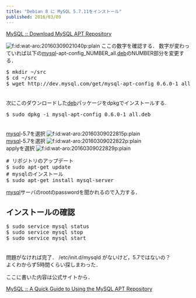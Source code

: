 ```yaml
---
title: "Debian 8 に MySQL 5.7.11をインストール"
published: 2016/03/09
---
```


<p><a href="http://dev.mysql.com/downloads/repo/apt/">MySQL :: Download MySQL APT Repository</a></p>

<p><span itemscope itemtype="http://schema.org/Photograph"><img src="http://cdn-ak.f.st-hatena.com/images/fotolife/w/wat-aro/20160309/20160309021040.png" alt="f:id:wat-aro:20160309021040p:plain" title="f:id:wat-aro:20160309021040p:plain" class="hatena-fotolife" itemprop="image"></span>
ここの数字を確認する．
数字が変わっていれば以下の<a class="keyword" href="http://d.hatena.ne.jp/keyword/mysql">mysql</a>-apt-config_NUMBER_all.<a class="keyword" href="http://d.hatena.ne.jp/keyword/deb">deb</a>のNUMBER部分を変更する．</p>

<pre class="code" data-lang="" data-unlink>$ mkdir ~/src
$ cd ~/src
$ wget http://dev.mysql.com/get/mysql-apt-config_0.6.0-1_all.deb</pre>


<p>　<br/>
次にこのダウンロードした<a class="keyword" href="http://d.hatena.ne.jp/keyword/deb">deb</a>パッケージをdpkgでインストールする.</p>

<pre class="code" data-lang="" data-unlink>$ sudo dpkg -i mysql-apt-config_0.6.0-1_all.deb</pre>


<p>　<br/>
<a class="keyword" href="http://d.hatena.ne.jp/keyword/mysql">mysql</a>-5.7を選択
<span itemscope itemtype="http://schema.org/Photograph"><img src="http://cdn-ak.f.st-hatena.com/images/fotolife/w/wat-aro/20160309/20160309022815.png" alt="f:id:wat-aro:20160309022815p:plain" title="f:id:wat-aro:20160309022815p:plain" class="hatena-fotolife" itemprop="image"></span>
　<br/>
<a class="keyword" href="http://d.hatena.ne.jp/keyword/mysql">mysql</a>-5.7を選択
<span itemscope itemtype="http://schema.org/Photograph"><img src="http://cdn-ak.f.st-hatena.com/images/fotolife/w/wat-aro/20160309/20160309022822.png" alt="f:id:wat-aro:20160309022822p:plain" title="f:id:wat-aro:20160309022822p:plain" class="hatena-fotolife" itemprop="image"></span>
　<br/>
applyを選択
<span itemscope itemtype="http://schema.org/Photograph"><img src="http://cdn-ak.f.st-hatena.com/images/fotolife/w/wat-aro/20160309/20160309022829.png" alt="f:id:wat-aro:20160309022829p:plain" title="f:id:wat-aro:20160309022829p:plain" class="hatena-fotolife" itemprop="image"></span>
　</p>

<pre class="code" data-lang="" data-unlink># リポジトリのアップデート
$ sudo apt-get update
# mysqlのインストール
$ sudo apt-get install mysql-server</pre>


<p><a class="keyword" href="http://d.hatena.ne.jp/keyword/mysql">mysql</a>サーバのrootのpasswordを聞かれるので入力する．
　</p>

<h2>インストールの確認</h2>

<pre class="code" data-lang="" data-unlink>$ sudo service mysql status
$ sudo service mysql stop
$ sudo service mysql start</pre>


<p>　<br/>
問題がなければ完了．
/etc/init.d/mysqld がないけど，5.7ではないの？<br/>
よくわからず5時間くらい探しまわった．</p>

<p>ここに書いた内容は公式サイトから．</p>

<p><a href="http://dev.mysql.com/doc/mysql-apt-repo-quick-guide/en/">MySQL :: A Quick Guide to Using the MySQL APT Repository</a></p>

